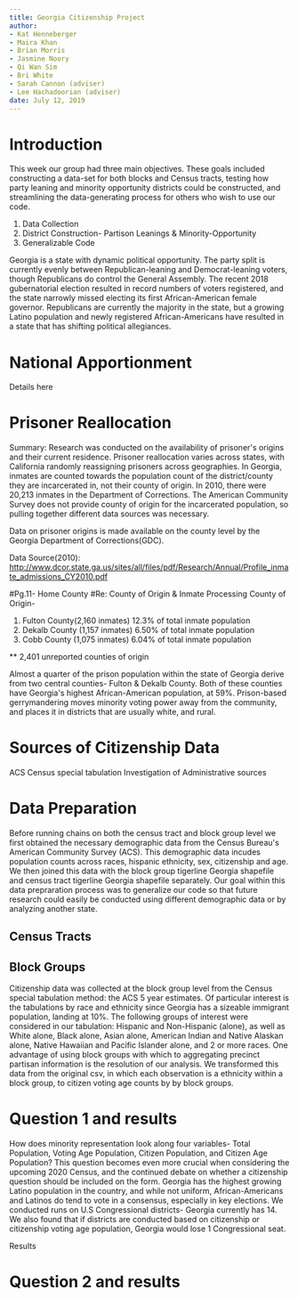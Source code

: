 ```yaml
---
title: Georgia Citizenship Project
author: 
- Kat Henneberger
- Maira Khan
- Brian Morris
- Jasmine Noory
- Qi Wan Sim
- Bri White
- Sarah Cannon (adviser)
- Lee Hachadoorian (adviser)
date: July 12, 2019
---
```


# Introduction
This week our group had three main objectives. These goals included constructing a data-set for both blocks and Census tracts, testing how party leaning and minority opportunity districts could be constructed, and streamlining the data-generating process for others who wish to use our code. 
1. Data Collection
2. District Construction- Partison Leanings & Minority-Opportunity
3. Generalizable Code

Georgia is a state with dynamic political opportunity. The party split is currently evenly between Republican-leaning and Democrat-leaning voters, though Republicans do control the General Assembly. The recent 2018 gubernatorial election resulted in record numbers of voters registered, and the state narrowly missed electing its first African-American female governor. Republicans are currently the majority in the state, but a growing Latino population and newly registered African-Americans have resulted in a state that has shifting political allegiances. 

# National Apportionment
Details here

# Prisoner Reallocation
Summary: Research was conducted on the availability of prisoner's origins and their current residence. Prisoner reallocation varies across states, with California randomly reassigning prisoners across geographies. In Georgia, inmates are counted towards the population count of the district/county they are incarcerated in, not their county of origin. In 2010, there were 20,213 inmates in the Department of Corrections. The American Community Survey does not provide county of origin for the incarcerated population, so pulling together different data sources was necessary.

Data on prisoner origins is made available on the county level by the Georgia Department of Corrections(GDC). 

Data Source(2010): http://www.dcor.state.ga.us/sites/all/files/pdf/Research/Annual/Profile_inmate_admissions_CY2010.pdf

#Pg.11- Home County
#Re: County of Origin & Inmate Processing 
County of Origin- 
1. Fulton County(2,160 inmates)  12.3% of total inmate population
2. Dekalb County (1,157 inmates)	6.50%	of total inmate population
3. Cobb County (1,075	inmates) 6.04%	of total inmate population

** 2,401		unreported counties of origin

Almost a quarter of the prison population within the state of Georgia derive from two central counties- Fulton & Dekalb County. Both of these counties have Georgia's highest African-American population, at 59%. Prison-based gerrymandering moves minority voting power away from the community, and places it in districts that are usually white, and rural. 

# Sources of Citizenship Data
ACS
Census special tabulation
Investigation of Administrative sources

# Data Preparation
Before running chains on both the census tract and block group level we first obtained the necessary demographic data from the Census Bureau's American Community Survey (ACS). This demographic data incudes population counts across races, hispanic ethnicity, sex, citizenship and age. We then joined this data with the block group tigerline Georgia shapefile and census tract tigerline Georgia shapefile separately. Our goal within this data prepraration process was to generalize our code so that future research could easily be conducted using different demographic data or by analyzing another state.
## Census Tracts

## Block Groups
Citizenship data was collected at the block group level from the Census special tabulation method: the ACS 5 year estimates. Of particular interest is the tabulations by race and ethnicity since Georgia has a sizeable immigrant population, landing at 10%. The following groups of interest were considered in our tabulation: Hispanic and Non-Hispanic (alone), as well as White alone, Black alone, Asian alone, American Indian and Native Alaskan alone, Native Hawaiian and Pacific Islander alone, and 2 or more races. One advantage of using block groups with which to aggregating precinct partisan information is the resolution of our analysis. We transformed this data from the original csv, in which each observation is a ethnicity within a block group, to citizen voting age counts by by block groups. 


# Question 1 and results
How does minority representation look along four variables- Total Population, Voting Age Population, Citizen Population, and Citizen Age Population? This question becomes even more crucial when considering the upcoming 2020 Census, and the continued debate on whether a citizenship question should be included on the form. Georgia has the highest growing Latino population in the country, and while not uniform, African-Americans and Latinos do tend to vote in a consensus, especially in key elections. 
We conducted runs on U.S Congressional districts- Georgia currently has 14. We also found that if districts are conducted based on citizenship or citizenship voting age population, Georgia would lose 1 Congressional seat. 

Results 

# Question 2 and results


